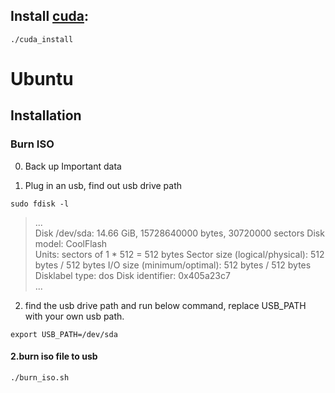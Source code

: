 ## Install [cuda](https://developer.nvidia.com/cuda-downloads?target_os=Linux&target_arch=x86_64&Distribution=Ubuntu&target_version=20.04&target_type=runfile_local):

```shell
./cuda_install
```

# Ubuntu

## Installation

### Burn ISO

0. Back up Important data

1. Plug in an usb, find out usb drive path

```shell
sudo fdisk -l
```

> ...  
Disk /dev/sda: 14.66 GiB, 15728640000 bytes, 30720000 sectors
Disk model: CoolFlash       
Units: sectors of 1 * 512 = 512 bytes
Sector size (logical/physical): 512 bytes / 512 bytes
I/O size (minimum/optimal): 512 bytes / 512 bytes
Disklabel type: dos
Disk identifier: 0x405a23c7  
...

2. find the usb drive path and run below command, replace USB_PATH with your own usb path.

```shell
export USB_PATH=/dev/sda
```

#### 2.burn iso file to usb

```shell
./burn_iso.sh 
```


